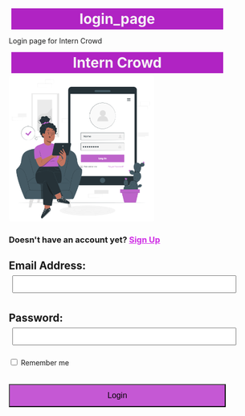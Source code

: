 # login_page
Login page for Intern Crowd
<html lang="en">
<head>
    <meta charset="UTF-8">
    <meta http-equiv="X-UA-Compatible" content="IE=edge">
    <meta name="viewport" content="width=device-width, initial-scale=1.0">
    <title>Login Page</title>
    <style>
    
    
        .container{
    background-color:rgb(237, 226, 244);
    padding: 5px 20px 10px 20px;
    border-color: black solid 2px;

    }
        h1{
            text-align: center;
            padding:  4px;
            margin:5px;
            background-color:rgb(176, 35, 195);
            color:whitesmoke;
            text-decoration: solid;
        }
    #box{
    
    margin: 0px;
    height: 290px;
    float: center;
     border-radius: 5px;
  }
   body{
    margin:0 auto;
    max-width: 45%;
   background-image: url(background.jpeg);
   background-size: auto;
    background-repeat:round;


}
a{
    color:rgb(207, 45, 229);
}
input[type= "password"],
input[type="email"],
select,
textarea {
    width: 98.5%;
    padding : 8px;
    border-color:rgb(197, 197, 197) solid 1px;
    margin: 7px;
}
input[type="submit"]{
    background-color:rgb(197, 88, 212);
    text-decoration: solid;
    color: black;
    padding: 12px 15px ;
    font-size: medium;
    cursor: pointer;
    width: 100%;
}
input[type= "submit"]:hover{
    background-color: rgb(64, 186, 133);
}   

</style>
</head>
<body>
    <div class="container">
    <h1> Intern Crowd</h1>  </div>
    <div class="container">
    <img id="box" src="Tablet login.png" alt="">
   <h3>Doesn't have an account yet? <a href="#">Sign Up</a></h3> 
   <h2> Email Address: <input type="email" name="email" id="email"> </h2>
   <h2> Password: <input type="password" name="password" id="password" required></h2>
   <input type="checkbox" id="Remember" name="Remember" value="Remember me">
   <label for="Remember">Remember me</label>
   <br><br><br>
   <input type="submit" value="Login">
   <br>
   <br><br>
   </div>

</body>
</html>
